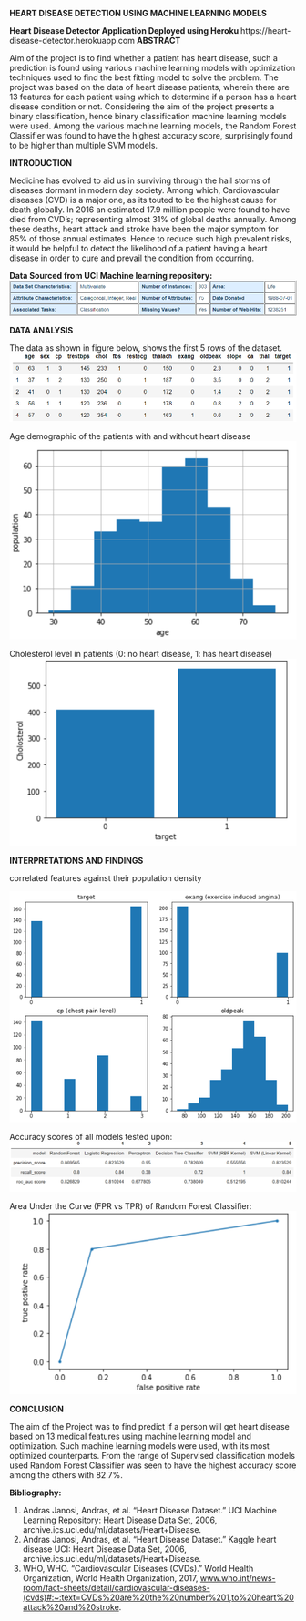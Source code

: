 <b>HEART DISEASE DETECTION USING MACHINE LEARNING MODELS</b>

<b>
 Heart Disease Detector Application Deployed using Heroku
 </b>
 https://heart-disease-detector.herokuapp.com


<b>
ABSTRACT
</b>

Aim of the project is to find whether a patient has heart disease, such a prediction is found using various machine learning models with optimization techniques used to find the best fitting model to solve the problem. The project was based on the data of heart disease patients, wherein there are 13 features for each patient using which to determine if a person has a heart disease condition or not. Considering the aim of the project presents a binary classification, hence binary classification machine learning models were used. Among the various machine learning models, the Random Forest Classifier was found to have the highest accuracy score, surprisingly found to be higher than multiple SVM models. 

<b>
INTRODUCTION 
</b>

Medicine has evolved to aid us in surviving through the hail storms of diseases dormant in modern day society. Among which, Cardiovascular diseases (CVD) is a major one, as its touted to be the highest cause for death globally. In 2016 an estimated 17.9 million people were found to have died from CVD’s; representing almost 31% of global deaths annually. Among these deaths, heart attack and stroke have been the major symptom for 85% of those annual estimates. Hence to reduce such high prevalent risks, it would be helpful to detect the likelihood of a patient having a heart disease in order to cure and prevail the condition from occurring. 


<b> Data Sourced from UCI Machine learning repository:</b>
![Orignal Dataset Information](all_images/data_inforamtion.png)


<b> 
DATA ANALYSIS
</b>

The data as shown in figure below, shows the first 5 rows of the dataset. 
![Head of Dataset](all_images/data_head.png)


Age demographic of the patients with and without heart disease
![Age histogram](all_images/age_demograpjic.png)


Cholesterol level in patients (0: no heart disease, 1: has heart disease)
![Chol level histogram](all_images/chol.png)


<b>
INTERPRETATIONS AND FINDINGS
</b>

correlated features against their population density

![Findings](all_images/feature_scatrer_matic.png)


Accuracy scores of all models tested upon:
![accuracy](all_images/all_scores.png)


Area Under the Curve (FPR vs TPR) of Random Forest Classifier:
![AUC curve](all_images/auc_random_forest.png)


<b>
CONCLUSION
</b>

The aim of the Project was to find predict if a person will get heart disease based on 13 medical features using machine learning model and optimization. Such machine learning models were used, with its most optimized counterparts. From the range of Supervised classification models used Random Forest Classifier was seen to have the highest accuracy score among the others with 82.7%. 


<b> Bibliography: </b>
 1. Andras Janosi, Andras, et al. “Heart Disease Dataset.” UCI Machine Learning Repository: Heart Disease Data Set, 2006, archive.ics.uci.edu/ml/datasets/Heart+Disease.
2. Andras Janosi, Andras, et al. “Heart Disease Dataset.” Kaggle heart disease UCI: Heart Disease Data Set, 2006, archive.ics.uci.edu/ml/datasets/Heart+Disease.
3. WHO, WHO. “Cardiovascular Diseases (CVDs).” World Health Organization, World Health Organization, 2017, www.who.int/news-room/fact-sheets/detail/cardiovascular-diseases-(cvds)#:~:text=CVDs%20are%20the%20number%201,to%20heart%20attack%20and%20stroke.


